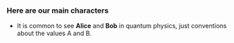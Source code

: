 ### Here are our main characters
- It is common to see <strong>Alice</strong> and <strong>Bob</strong> in quantum physics, just conventions about the values A and B.

